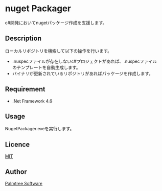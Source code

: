 nuget Packager
====

c#開発においてnugetパッケージ作成を支援します。

## Description
ローカルリポジトリを検索して以下の操作を行います。
- .nuspecファイルが存在しないc#プロジェクトがあれば、.nuspecファイルのテンプレートを自動生成します。
- バイナリが更新されているリポジトリがあればパッケージを作成します。

## Requirement
- .Net Framework 4.6

## Usage
NugetPackager.exeを実行します。

## Licence

[MIT](https://github.com/rougemeilland/nugetpackager/blob/master/LICENCE.txt)

## Author

[Palmtree Software](https://github.com/rougemeilland/)
